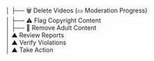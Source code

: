 │   ├── 🗑️ Delete Videos (▭ Moderation Progress)  
    │   ├── ⚠️ Flag Copyright Content  
    │   ├── 🔞 Remove Adult Content  
    │   ▲ Review Reports  
    │   ▲ Verify Violations  
    │   ▲ Take Action 